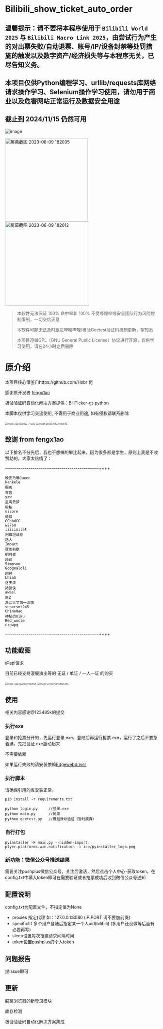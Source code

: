 # Bilibili_show_ticket_auto_order

## 温馨提示：请不要将本程序使用于 `Bilibili World 2025` 与 `Bilibili Macro Link 2025`，由尝试行为产生的对出票失败/自动退票、账号/IP/设备封禁等处罚措施的触发以及数字资产/经济损失等与本程序无关，已尽告知义务。

## 本项目仅供Python编程学习、urllib/requests库网络请求操作学习、Selenium操作学习使用，请勿用于商业以及危害网站正常运行及数据安全用途

## 截止到 2024/11/15 仍然可用

![image](https://github.com/user-attachments/assets/2cd00f81-6194-4083-8060-eb933b6c3eba)

<img width="273" alt="屏幕截图 2023-08-09 182035" src="https://github.com/fengx1a0/Bilibili_show_ticket_auto_order/assets/74698099/f0b2d1ad-928b-498d-9a79-f735e3f01c00">

<img width="277" alt="屏幕截图 2023-08-09 182012" src="https://github.com/fengx1a0/Bilibili_show_ticket_auto_order/assets/74698099/4363ff9a-23a7-4f31-b0ea-0919ed1279d1">

> 本软件无法保证 100% 命中率和 100% 不受哔哩哔哩安全团队行为风险控制限制，一切交给天意
>
> 本软件可能无法及时跟进哔哩哔哩/极验Geetest验证码机制更新，望知悉
>
> 本项目遵循GPL（GNU General Public License）协议进行开源，仅供学习使用，请在24小时之后删除

# 原介绍

本项目核心借鉴自https://github.com/Hobr 佬

感谢原开发者 [fengx1ao](https://github.com/fengx1a0/Bilibili_show_ticket_auto_order)

极验验证码自动化解决方案提供：[BiliTicker-gt-python](https://github.com/Amorter/biliTicker_gt)

本脚本仅供学习交流使用, 不得用于商业用途, 如有侵权请联系删除

<img src="images\image-20230708221711220.png" alt="image-20230708221711220" style="zoom:50%;" />

<img src="images/a.png" alt="image-20230708221143842" style="zoom:50%;" />

## 致谢 from fengx1ao

以下排名不分先后，我也不想搞的攀比起来，因为很多都是学生，原则上我是不收赞助的，大家太热情了：

------------------------------------------------++++

```
晚安乃琳Queen
kankele
倔强
宵宫
yxw
星海云梦
穆桉
mizore
傩祓
CChhdCC
w2768
iiiiimilet
利维坦战斧
路人
Impact
骤雨初歇
明月夜
晓读
Simpson
Goognaloli
闹钟
LhiaS
洛天华
猪猪侠
awasl
房Z
浙江大学第一深情
superset245
ChinoHao
神秘的miku
Red_uncle
czpwpq
```

------------------------------------------------++++


## 功能截图

纯api请求

目前已经支持漫展演出等的 无证 / 单证 / 一人一证 的购买

<img src="images/image-20230708014050624.png" alt="image-20230708014050624" style="zoom:50%;" />

<img src="images\image-20230708014124395.png" alt="image-20230708014124395" style="zoom:50%;" />

## 使用

相关内容感谢@123485k的提交

### 执行exe

登录和抢票分开的，先运行登录.exe，登陆后再运行抢票.exe，运行了之后不要急着选，先把验证.exe启动起来

不需要依赖

如果运行失败的请安装依赖[Edgewebdriver](https://developer.microsoft.com/en-us/microsoft-edge/tools/webdriver/)

### 执行脚本

请确保引用的库安装正常。

```shell
pip install -r requirements.txt
```

```shell
python login.py     //登录.exe
python main.py      //抢票
python geetest.py   //极验滑块验证（暂时废弃）
```

### 自行打包

```shell
pyinstaller -F main.py --hidden-import plyer.platforms.win.notification -i ico/pyinstaller_logo.png
```

### 新功能：微信公众号推送结果

需要关注pushplus微信公众号，关注后激活，然后点击个人中心-获取token，在config.txt中填入token即可在需要验证或者抢票成功后收到微信公众号通知

## 配置说明

config.txt为配置文件，不指定值为None

- proxies 指定代理 如：127.0.0.1:8080 (IP:PORT 请不要加前缀)
- specificID 多个用户登陆后指定某一个人uid(bilibili) (多用户还没做等后面有必要再写)
- sleep设置每次抢票请求间隔时间
- token设置pushplus的个人token

## 问题报告

提issue即可

## 更新

脱离浏览器的新登录模块

库存检测

极验验证码自动化解决方案集成

